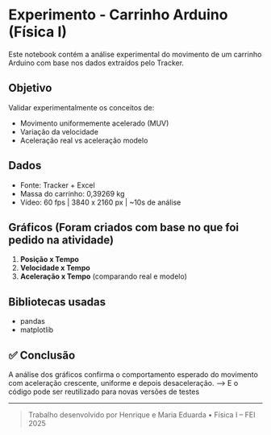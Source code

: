 # Experimento - Carrinho Arduino (Física I) 

Este notebook contém a análise experimental do movimento de um carrinho Arduino com base nos dados extraídos pelo Tracker.

## Objetivo

Validar experimentalmente os conceitos de:
- Movimento uniformemente acelerado (MUV)
- Variação da velocidade
- Aceleração real vs aceleração modelo

## Dados

- Fonte: Tracker + Excel
- Massa do carrinho: 0,39269 kg
- Vídeo: 60 fps | 3840 x 2160 px | ~10s de análise

## Gráficos (Foram criados com base no que foi pedido na atividade)

1. **Posição x Tempo**
2. **Velocidade x Tempo**
3. **Aceleração x Tempo** (comparando real e modelo)

## Bibliotecas usadas

- pandas
- matplotlib

## ✅ Conclusão

A análise dos gráficos confirma o comportamento esperado do movimento com aceleração crescente, uniforme e depois desaceleração. 
--> E o código pode ser reutilizado para novas versões de testes

---

> Trabalho desenvolvido por Henrique e Maria Eduarda • Física I – FEI 2025
